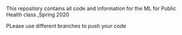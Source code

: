 This repository contains all code and information for the ML for Public Health class ,Spring 2020

PLease use different branches to push your code 
